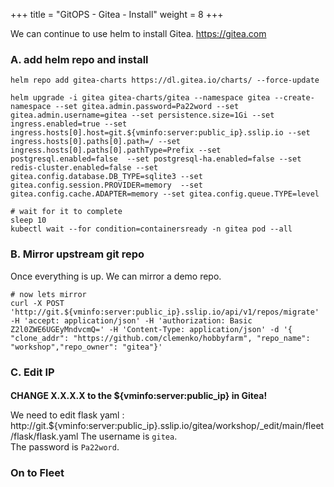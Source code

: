+++
title = "GitOPS - Gitea - Install"
weight = 8
+++

We can continue to use helm to install Gitea. https://gitea.com

### **A. add helm repo and install**

```ctr:server
helm repo add gitea-charts https://dl.gitea.io/charts/ --force-update

helm upgrade -i gitea gitea-charts/gitea --namespace gitea --create-namespace --set gitea.admin.password=Pa22word --set gitea.admin.username=gitea --set persistence.size=1Gi --set ingress.enabled=true --set ingress.hosts[0].host=git.${vminfo:server:public_ip}.sslip.io --set ingress.hosts[0].paths[0].path=/ --set ingress.hosts[0].paths[0].pathType=Prefix --set postgresql.enabled=false  --set postgresql-ha.enabled=false --set redis-cluster.enabled=false --set gitea.config.database.DB_TYPE=sqlite3 --set gitea.config.session.PROVIDER=memory  --set gitea.config.cache.ADAPTER=memory --set gitea.config.queue.TYPE=level 

# wait for it to complete
sleep 10
kubectl wait --for condition=containersready -n gitea pod --all
```

### **B. Mirror upstream git repo**

Once everything is up. We can mirror a demo repo.

```ctr:server
# now lets mirror
curl -X POST 'http://git.${vminfo:server:public_ip}.sslip.io/api/v1/repos/migrate' -H 'accept: application/json' -H 'authorization: Basic Z2l0ZWE6UGEyMndvcmQ=' -H 'Content-Type: application/json' -d '{ "clone_addr": "https://github.com/clemenko/hobbyfarm", "repo_name": "workshop","repo_owner": "gitea"}'
```

### **C. Edit IP**

####
**CHANGE X.X.X.X to the ${vminfo:server:public_ip} in Gitea!**

We need to edit flask yaml : http://git.${vminfo:server:public_ip}.sslip.io/gitea/workshop/_edit/main/fleet/flask/flask.yaml 
The username is `gitea`.  
The password is `Pa22word`.

### **On to Fleet**
